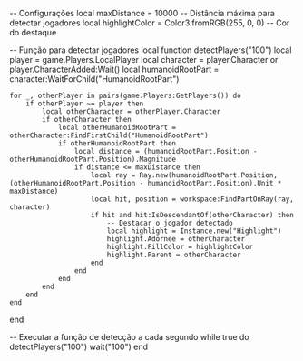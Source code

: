-- Configurações
local maxDistance = 10000 -- Distância máxima para detectar jogadores
local highlightColor = Color3.fromRGB(255, 0, 0) -- Cor do destaque 

-- Função para detectar jogadores
local function detectPlayers("100")
    local player = game.Players.LocalPlayer
    local character = player.Character or player.CharacterAdded:Wait()
    local humanoidRootPart = character:WaitForChild("HumanoidRootPart")

    for _, otherPlayer in pairs(game.Players:GetPlayers()) do
        if otherPlayer ~= player then
            local otherCharacter = otherPlayer.Character
            if otherCharacter then
                local otherHumanoidRootPart = otherCharacter:FindFirstChild("HumanoidRootPart")
                if otherHumanoidRootPart then
                    local distance = (humanoidRootPart.Position - otherHumanoidRootPart.Position).Magnitude
                    if distance <= maxDistance then
                        local ray = Ray.new(humanoidRootPart.Position, (otherHumanoidRootPart.Position - humanoidRootPart.Position).Unit * maxDistance)
                        local hit, position = workspace:FindPartOnRay(ray, character)
                        if hit and hit:IsDescendantOf(otherCharacter) then
                            -- Destacar o jogador detectado
                            local highlight = Instance.new("Highlight")
                            highlight.Adornee = otherCharacter
                            highlight.FillColor = highlightColor
                            highlight.Parent = otherCharacter
                        end
                    end
                end
            end
        end
    end
end

-- Executar a função de detecção a cada segundo
while true do
    detectPlayers("100")
    wait("100")
end


